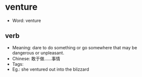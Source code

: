# venture

- Word: venture

## verb

- Meaning: dare to do something or go somewhere that may be dangerous or unpleasant.
- Chinese: 敢于做……事情
- Tags: 
- Eg.: she ventured out into the blizzard

